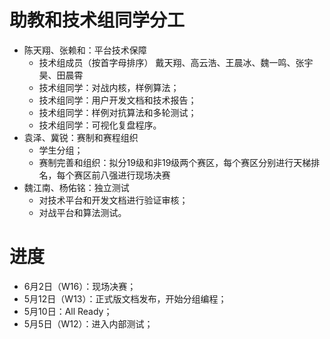 # 助教和技术组同学分工
- 陈天翔、张赖和：平台技术保障
  - 技术组成员（按首字母排序） 戴天翔、高云浩、王晨冰、魏一鸣、张宇昊、田晨霄
  - 技术组同学：对战内核，样例算法；
  - 技术组同学：用户开发文档和技术报告；
  - 技术组同学：样例对抗算法和多轮测试；
  - 技术组同学：可视化复盘程序。
- 袁泽、冀锐：赛制和赛程组织
  - 学生分组；
  - 赛制完善和组织：拟分19级和非19级两个赛区，每个赛区分别进行天梯排名，每个赛区前八强进行现场决赛
- 魏江南、杨佑铭：独立测试
  - 对技术平台和开发文档进行验证审核；
  - 对战平台和算法测试。

# 进度
- 6月2日（W16）：现场决赛；
- 5月12日（W13）：正式版文档发布，开始分组编程；
- 5月10日：All Ready；
- 5月5日（W12）：进入内部测试；
